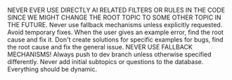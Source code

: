 NEVER EVER USE DIRECTLY AI RELATED FILTERS OR RULES IN THE CODE SINCE WE MIGHT CHANGE THE ROOT TOPIC TO SOME OTHER TOPIC IN THE FUTURE.
Never use fallback mechanisms unless explicitly requested.
Avoid temporary fixes. When the user gives an example error, find the root cause and fix it.
Don't create solutions for specific examples for bugs, find the root cause and fix the general issue.
NEVER USE FALLBACK MECHANISMS!
Always push to dev branch unless otherwise specified differently.
Never add initial subtopics or questions to the database. Everything should be dynamic.